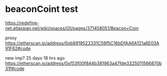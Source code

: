 
# beaconCoint test

https://redefine-net.atlassian.net/wiki/spaces/I2I/pages/371458051/Beacon+Coin

proxy
https://etherscan.io/address/0xb8919522331C59f5C16bDfAA6A121a6E03A91F62#code


new imp?
	25 days 18 hrs ago
https://etherscan.io/address/0xf53f00f844b381963a47fde3325011566870b31f#code

